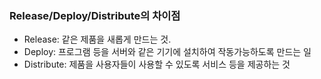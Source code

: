 ### Release/Deploy/Distribute의 차이점

- Release: 같은 제품을 새롭게 만드는 것.
- Deploy: 프로그램 등을 서버와 같은 기기에 설치하여 작동가능하도록 만드는 일
- Distribute: 제품을 사용자들이 사용할 수 있도록 서비스 등을 제공하는 것